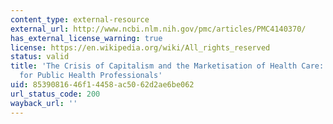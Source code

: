 ```yaml
---
content_type: external-resource
external_url: http://www.ncbi.nlm.nih.gov/pmc/articles/PMC4140370/
has_external_license_warning: true
license: https://en.wikipedia.org/wiki/All_rights_reserved
status: valid
title: 'The Crisis of Capitalism and the Marketisation of Health Care: The Implications
  for Public Health Professionals'
uid: 85390816-46f1-4458-ac50-62d2ae6be062
url_status_code: 200
wayback_url: ''
---
```

